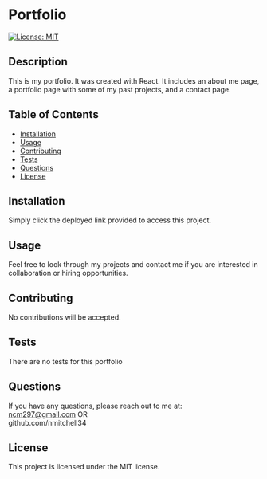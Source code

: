 # Portfolio
  [![License: MIT](https://img.shields.io/badge/License-MIT-yellow.svg)](https://opensource.org/licenses/MIT)
  ## Description 
  
  This is my portfolio. It was created with React. It includes an about me page, a portfolio page with some of my past projects, and a contact page. 
  
  
  ## Table of Contents
  
  * [Installation](#installation)
  * [Usage](#usage)
  * [Contributing](#contributing)
  * [Tests](#tests)
  * [Questions](#questions)
  * [License](#license)
  
  
  ## Installation
  Simply click the deployed link provided to access this project.
  
  
  ## Usage 
  Feel free to look through my projects and contact me if you are interested in collaboration or hiring opportunities.
  
  
  ## Contributing
  No contributions will be accepted.
  
  ## Tests
  There are no tests for this portfolio
  
  
  ## Questions
  If you have any questions, please reach out to me at:<br>ncm297@gmail.com OR<br>github.com/nmitchell34
  
  
  ## License
  
  This project is licensed under the MIT license.
  
  